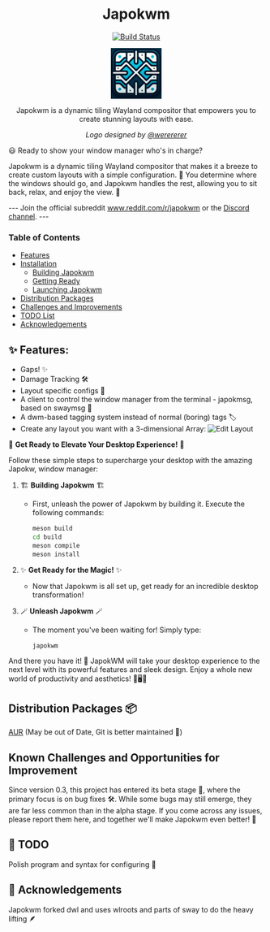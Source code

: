 <div align="center">
  <h1>Japokwm</h1>
  <p>
    <a href="https://github.com/werererer/japokwm/actions?query=workflow%3ATest+branch%3Amaster">
      <img alt="Build Status" src="https://github.com/werererer/japokwm/actions/workflows/Test.yml/badge.svg" />
    </a>
  </p>
</div>

<div align="center">
  <p>
    <img src="japokwm_logo.png" align="center" alt="Logo" width="100" height="100" />
  </p>
  <p>
    Japokwm is a dynamic tiling Wayland compositor that empowers you to create stunning layouts with ease.
  </p>
  <p>
    <i>
      Logo designed by <a href="https://github.com/werererer">@werererer</a>
    </i>
  </p>
</div>

😃 Ready to show your window manager who's in charge?

Japokwm is a dynamic tiling Wayland compositor that makes it a breeze to create custom layouts with a simple configuration. 🚀 You determine where the windows should go, and Japokwm handles the rest, allowing you to sit back, relax, and enjoy the view. 🌟

--- Join the official subreddit www.reddit.com/r/japokwm or the [Discord channel](https://discord.gg/WpGjAU393M). ---

### Table of Contents

- [Features](#features)
- [Installation](#installation)
  - [Building Japokwm](#building-japokwm)
  - [Getting Ready](#getting-ready)
  - [Launching Japokwm](#launching-japokwm)
- [Distribution Packages](#distribution-packages)
- [Challenges and Improvements](#challenges-and-improvements)
- [TODO List](#todo-list)
- [Acknowledgements](#acknowledgements)

## ✨ Features:
- Gaps! ✨
- Damage Tracking 🛠️
- Layout specific configs 📝
- A client to control the window manager from the terminal - japokmsg, based on swaymsg 💼
- A dwm-based tagging system instead of normal (boring) tags 🏷️
- Create any layout you want with a 3-dimensional Array:
  ![Edit Layout](edit_layout.gif)

🚀 **Get Ready to Elevate Your Desktop Experience!** 🚀

Follow these simple steps to supercharge your desktop with the amazing Japokw, window manager:

1. 🏗️ **Building Japokwm** 🏗️
   - First, unleash the power of Japokwm by building it. Execute the following commands:
   
     ```sh
     meson build
     cd build
     meson compile
     meson install
     ```
   
2. ✨ **Get Ready for the Magic!** ✨
   - Now that Japokwm is all set up, get ready for an incredible desktop transformation!

3. 🪄 **Unleash Japokwm** 🪄
   - The moment you've been waiting for! Simply type:
   
     ```sh
     japokwm
     ```

And there you have it! 🎉 JapokWM will take your desktop experience to the next level with its powerful features and sleek design. Enjoy a whole new world of productivity and aesthetics! 🌟🖥️💯

## Distribution Packages 📦
[AUR](https://aur.archlinux.org/packages/japokwm-git) (May be out of Date, Git is better maintained 🔄)

## Known Challenges and Opportunities for Improvement
Since version 0.3, this project has entered its beta stage 🐞, where the primary focus is on bug fixes 🛠️. While some bugs may still emerge, they are far less common than in the alpha stage. If you come across any issues, please report them here, and together we'll make Japokwm even better! 🚀

## 🚀 TODO
Polish program and syntax for configuring 💎

## 🙌 Acknowledgements
Japokwm forked dwl and uses wlroots and parts of sway to do the heavy lifting 🪶
